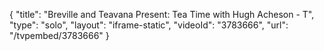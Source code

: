 {
    "title": "Breville and Teavana Present: Tea Time with Hugh Acheson - T",
    "type": "solo",
    "layout": "iframe-static",
    "videoId": "3783666",
    "url": "\/tvpembed\/3783666"
}